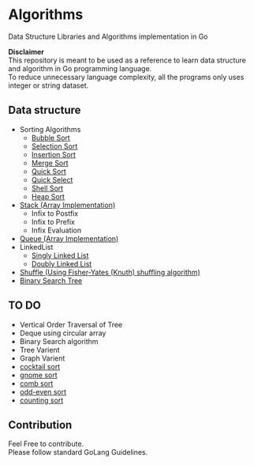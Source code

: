 # Algorithms
Data Structure Libraries and Algorithms implementation in Go

**Disclaimer**<br />
This repository is meant to be used as a reference to learn data structure and
algorithm in Go programming language.<br />To reduce unnecessary language
complexity, all the programs only uses integer or string dataset.

## Data structure
* Sorting Algorithms
	* [Bubble Sort](https://en.wikipedia.org/wiki/Bubble_sort)
	* [Selection Sort](https://en.wikipedia.org/wiki/Selection_sort)
	* [Insertion Sort](https://en.wikipedia.org/wiki/Insertion_sort)
	* [Merge Sort](https://en.wikipedia.org/wiki/Merge_sort)
	* [Quick Sort](https://en.wikipedia.org/wiki/Quicksort)
	* [Quick Select](https://en.wikipedia.org/wiki/Quickselect)
	* [Shell Sort](https://en.wikipedia.org/wiki/Shellsort)
	* [Heap Sort](https://en.wikipedia.org/wiki/Heapsort)
* [Stack (Array Implementation)](https://en.wikipedia.org/wiki/Stack_(abstract_data_type))
	* Infix to Postfix
	* Infix to Prefix
	* Infix Evaluation
* [Queue (Array Implementation)](https://en.wikipedia.org/wiki/Queue_(abstract_data_type))
* LinkedList
	* [Singly Linked List](https://en.wikipedia.org/wiki/Linked_list)
	* [Doubly Linked List](https://en.wikipedia.org/wiki/Doubly_linked_list)
* [Shuffle (Using Fisher-Yates (Knuth) shuffling algorithm)](https://en.wikipedia.org/wiki/Fisher%E2%80%93Yates_shuffle)
* [Binary Search Tree](https://en.wikipedia.org/wiki/Binary_search_tree)

## TO DO
* Vertical Order Traversal of Tree
* Deque using circular array
* Binary Search algorithm
* Tree Varient
* Graph Varient
* [cocktail sort](https://en.wikipedia.org/wiki/Cocktail_shaker_sort)
* [gnome sort](https://en.wikipedia.org/wiki/Gnome_sort)
* [comb sort](https://en.wikipedia.org/wiki/Comb_sort)
* [odd-even sort](https://en.wikipedia.org/wiki/Odd%E2%80%93even_sort)
* [counting sort](https://en.wikipedia.org/wiki/Counting_sort)

## Contribution
Feel Free to contribute.<br />
Please follow standard GoLang Guidelines.
